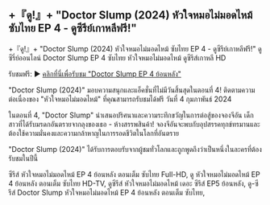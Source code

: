 ## +『ดู!』+ "Doctor Slump (2024) หัวใจหมอไม่มอดไหม้ ซับไทย EP 4 - ดูซีรีย์เกาหลีฟรี!"

 +『ดู!』+ "Doctor Slump (2024) หัวใจหมอไม่มอดไหม้ ซับไทย EP 4 - ดูซีรีย์เกาหลีฟรี!" ดูซีรี่ย์ออนไลน์ Doctor Slump EP 4 ซับไทย หัวใจหมอไม่มอดไหม้ ดูซีรีส์เกาหลี HD

 รับชมฟรี:
▶ [คลิกที่นี่เพื่อรับชม "Doctor Slump EP 4 ย้อนหลัง"](https://hd.flixmax.stream/th/tv/222233-1-4/)

"Doctor Slump (2024)" มอบความสนุกและแอ็คชั่นที่ไม่มีวันสิ้นสุดในตอนที่ 4! ติดตามความต่อเนื่องของ "หัวใจหมอไม่มอดไหม้" ที่คุณสามารถรับชมได้ฟรี วันที่ 4 กุมภาพันธ์ 2024

ในตอนที่ 4, "Doctor Slump" นำเสนอปริศนาและความระทึกขวัญในการต่อสู้ของจองจีอัน เด็กสาวที่ได้รับมรดกอันตรายจากลุงของเธอ - ห้างสรรพสินค้า! จองจีอันจะพบกับอุปสรรคทุกข์ทรมานและต้องใช้ความมั่นคงและความกล้าหาญในการรอดชีวิตในโลกที่อันตราย

"Doctor Slump (2024)" ได้รับการตอบรับจากผู้ชมทั่วโลกและถูกพูดถึงว่าเป็นหนึ่งในละครที่ต้องรับชมในปีนี้

ซีรีส์ หัวใจหมอไม่มอดไหม้ EP 4 ย้อนหลัง ตอนเต็ม ซับไทย Full-HD, ดู หัวใจหมอไม่มอดไหม้ EP 4 ย้อนหลัง ตอนเต็ม ซับไทย HD-TV, ดูซีรีส์ หัวใจหมอไม่มอดไหม้ เดอะ ซีรีส์ EP5 ย้อนหลัง, ดู-ซีรีส์ Doctor Slump หัวใจหมอไม่มอดไหม้ EP 4 ย้อนหลัง ตอนเต็ม ซับไทย,
